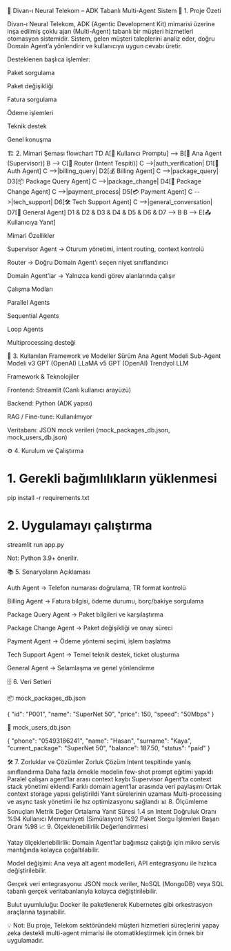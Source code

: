 📄 Divan-ı Neural Telekom – ADK Tabanlı Multi-Agent Sistem
📌 1. Proje Özeti

Divan-ı Neural Telekom, ADK (Agentic Development Kit) mimarisi üzerine inşa edilmiş çoklu ajan (Multi-Agent) tabanlı bir müşteri hizmetleri otomasyon sistemidir.
Sistem, gelen müşteri taleplerini analiz eder, doğru Domain Agent’a yönlendirir ve kullanıcıya uygun cevabı üretir.

Desteklenen başlıca işlemler:

Paket sorgulama

Paket değişikliği

Fatura sorgulama

Ödeme işlemleri

Teknik destek

Genel konuşma

🏗 2. Mimari Şeması
flowchart TD
    A[📩 Kullanıcı Promptu] --> B[🤖 Ana Agent (Supervisor)]
    B --> C[🧭 Router (Intent Tespiti)]
    C -->|auth_verification| D1[🔑 Auth Agent]
    C -->|billing_query| D2[💰 Billing Agent]
    C -->|package_query| D3[📦 Package Query Agent]
    C -->|package_change| D4[🔄 Package Change Agent]
    C -->|payment_process| D5[💳 Payment Agent]
    C -->|tech_support| D6[🛠 Tech Support Agent]
    C -->|general_conversation| D7[💬 General Agent]
    D1 & D2 & D3 & D4 & D5 & D6 & D7 --> B
    B --> E[📤 Kullanıcıya Yanıt]

Mimari Özellikler

Supervisor Agent → Oturum yönetimi, intent routing, context kontrolü

Router → Doğru Domain Agent’ı seçen niyet sınıflandırıcı

Domain Agent’lar → Yalnızca kendi görev alanlarında çalışır

Çalışma Modları

Parallel Agents

Sequential Agents

Loop Agents

Multiprocessing desteği

🤖 3. Kullanılan Framework ve Modeller
Sürüm	Ana Agent Modeli	Sub-Agent Modeli
v3	GPT (OpenAI)	LLaMA
v5	GPT (OpenAI)	Trendyol LLM

Framework & Teknolojiler

Frontend: Streamlit (Canlı kullanıcı arayüzü)

Backend: Python (ADK yapısı)

RAG / Fine-tune: Kullanılmıyor

Veritabanı: JSON mock verileri (mock_packages_db.json, mock_users_db.json)

⚙️ 4. Kurulum ve Çalıştırma
# 1. Gerekli bağımlılıkların yüklenmesi
pip install -r requirements.txt

# 2. Uygulamayı çalıştırma
streamlit run app.py


Not: Python 3.9+ önerilir.

📚 5. Senaryoların Açıklaması

Auth Agent → Telefon numarası doğrulama, TR format kontrolü

Billing Agent → Fatura bilgisi, ödeme durumu, borç/bakiye sorgulama

Package Query Agent → Paket bilgileri ve karşılaştırma

Package Change Agent → Paket değişikliği ve onay süreci

Payment Agent → Ödeme yöntemi seçimi, işlem başlatma

Tech Support Agent → Temel teknik destek, ticket oluşturma

General Agent → Selamlaşma ve genel yönlendirme

🗄 6. Veri Setleri

📦 mock_packages_db.json

{
  "id": "P001",
  "name": "SuperNet 50",
  "price": 150,
  "speed": "50Mbps"
}


👤 mock_users_db.json

{
  "phone": "05493186241",
  "name": "Hasan",
  "surname": "Kaya",
  "current_package": "SuperNet 50",
  "balance": 187.50,
  "status": "paid"
}

🛠 7. Zorluklar ve Çözümler
Zorluk	Çözüm
Intent tespitinde yanlış sınıflandırma	Daha fazla örnekle modelin few-shot prompt eğitimi yapıldı
Paralel çalışan agent’lar arası context kaybı	Supervisor Agent’ta context stack yönetimi eklendi
Farklı domain agent’lar arasında veri paylaşımı	Ortak context storage yapısı geliştirildi
Yanıt sürelerinin uzaması	Multi-processing ve async task yönetimi ile hız optimizasyonu sağlandı
📊 8. Ölçümleme Sonuçları
Metrik	Değer
Ortalama Yanıt Süresi	1.4 sn
Intent Doğruluk Oranı	%94
Kullanıcı Memnuniyeti (Simülasyon)	%92
Paket Sorgu İşlemleri Başarı Oranı	%98
📈 9. Ölçeklenebilirlik Değerlendirmesi

Yatay ölçeklenebilirlik: Domain Agent’lar bağımsız çalıştığı için mikro servis mantığında kolayca çoğaltılabilir.

Model değişimi: Ana veya alt agent modelleri, API entegrasyonu ile hızlıca değiştirilebilir.

Gerçek veri entegrasyonu: JSON mock veriler, NoSQL (MongoDB) veya SQL tabanlı gerçek veritabanlarıyla kolayca değiştirilebilir.

Bulut uyumluluğu: Docker ile paketlenerek Kubernetes gibi orkestrasyon araçlarına taşınabilir.

💡 Not: Bu proje, Telekom sektöründeki müşteri hizmetleri süreçlerini yapay zeka destekli multi-agent mimarisi ile otomatikleştirmek için örnek bir uygulamadır.
